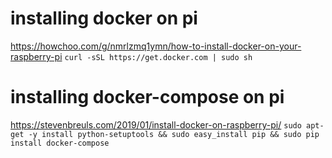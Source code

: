 # installing docker on pi

https://howchoo.com/g/nmrlzmq1ymn/how-to-install-docker-on-your-raspberry-pi
`curl -sSL https://get.docker.com | sudo sh`

# installing docker-compose on pi

https://stevenbreuls.com/2019/01/install-docker-on-raspberry-pi/
`sudo apt-get -y install python-setuptools && sudo easy_install pip && sudo pip install docker-compose`
